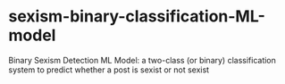 # sexism-binary-classification-ML-model
Binary Sexism Detection ML Model: a two-class (or binary) classification system to predict whether a post is sexist or not sexist

